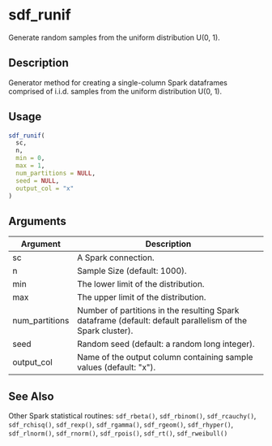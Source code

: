 # sdf_runif


Generate random samples from the uniform distribution U(0, 1).




## Description

Generator method for creating a single-column Spark dataframes comprised of
i.i.d. samples from the uniform distribution U(0, 1).





## Usage
```r
sdf_runif(
  sc,
  n,
  min = 0,
  max = 1,
  num_partitions = NULL,
  seed = NULL,
  output_col = "x"
)
```




## Arguments


Argument      |Description
------------- |----------------
sc | A Spark connection.
n | Sample Size (default: 1000).
min | The lower limit of the distribution.
max | The upper limit of the distribution.
num_partitions | Number of partitions in the resulting Spark dataframe (default: default parallelism of the Spark cluster).
seed | Random seed (default: a random long integer).
output_col | Name of the output column containing sample values (default: "x").







## See Also

Other Spark statistical routines: 
`sdf_rbeta()`,
`sdf_rbinom()`,
`sdf_rcauchy()`,
`sdf_rchisq()`,
`sdf_rexp()`,
`sdf_rgamma()`,
`sdf_rgeom()`,
`sdf_rhyper()`,
`sdf_rlnorm()`,
`sdf_rnorm()`,
`sdf_rpois()`,
`sdf_rt()`,
`sdf_rweibull()`



